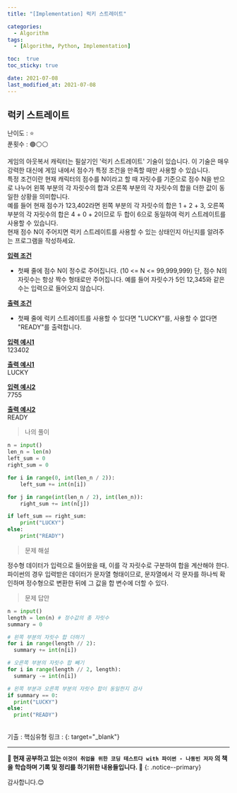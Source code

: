 ```yaml
---
title: "[Implementation] 럭키 스트레이트"

categories:
  - Algorithm
tags:
  - [Algorithm, Python, Implementation]

toc:  true
toc_sticky: true

date: 2021-07-08
last_modified_at: 2021-07-08
---
```


## 럭키 스트레이트  

난이도 : ⭐  
푼횟수 : 🟢⚪⚪  

게임의 아웃복서 캐릭터는 필살기인 '럭키 스트레이트' 기술이 있습니다. 이 기술은 매우 강력한 대신에 게임 내에서 점수가 특정 조건을 만족할 때만 사용할 수 있습니다.  
특정 조건이란 현재 캐릭터의 점수를 N이라고 할 때 자릿수를 기준으로 점수 N을 반으로 나누어 왼쪽 부분의 각 자릿수의 합과 오른쪽 부분의 각 자릿수의 합을 더한 값이 동일한 상황을 의미합니다.  
예를 들어 현재 점수가 123,402라면 왼쪽 부분의 각 자릿수의 합은 1 + 2 + 3, 오른쪽 부분의 각 자릿수의 합은 4 + 0 + 2이므로 두 합이 6으로 동일하여 럭키 스트레이트를 사용할 수 있습니다.  
현재 점수 N이 주어지면 럭키 스트레이트를 사용할 수 있는 상태인지 아닌지를 알려주는 프로그램을 작성하세요.  

**<u>입력 조건</u>**  
- 첫째 줄에 점수 N이 정수로 주어집니다. (10 <= N <= 99,999,999) 단, 점수 N의 자릿수는 항상 짝수 형태로만 주어집니다. 예를 들어 자릿수가 5인 12,345와 같은 수는 입력으로 들어오지 않습니다.  

**<u>출력 조건</u>**  
- 첫째 줄에 럭키 스트레이트를 사용할 수 있다면 "LUCKY"를, 사용할 수 없다면 "READY"를 출력합니다.  

**<u>입력 예시1</u>**  
123402  

**<u>출력 예시1</u>**  
LUCKY  

**<u>입력 예시2</u>**  
7755  

**<u>출력 예시2</u>**  
READY  

> 나의 풀이  

```python
n = input()
len_n = len(n)
left_sum = 0
right_sum = 0

for i in range(0, int(len_n / 2)):
    left_sum += int(n[i])

for j in range(int(len_n / 2), int(len_n)):
    right_sum += int(n[j])

if left_sum == right_sum:
    print("LUCKY")
else:
    print("READY")
```

> 문제 해설  

정수형 데이터가 입력으로 들어왔을 때, 이를 각 자릿수로 구분하여 합을 계산해야 한다. 파이썬의 경우 입력받은 데이터가 문자열 형태이므로, 문자열에서 각 문자를 하나씩 확인하며 정수형으로 변환한 뒤에 그 값을 합 변수에 더할 수 있다.  

> 문제 답안  

```python
n = input()
length = len(n) # 정수값의 총 자릿수
summary = 0

# 왼쪽 부분의 자릿수 합 더하기  
for i in range(length // 2):
  summary += int(n[i])

# 오른쪽 부분의 자릿수 합 빼기
for i in range(length // 2, length):
  summary -= int(n[i])

# 왼쪽 부분과 오른쪽 부분의 자릿수 합이 동일한지 검사
if summary == 0:
  print("LUCKY")
else:
  print("READY")
```

<br>
기출 : 핵심유형  
링크 : <https://www.acmicpc.net/problem/18406>{: target="_blank"}  

---
**🐢 현재 공부하고 있는 `이것이 취업을 위한 코딩 테스트다 with 파이썬 - 나동빈 저자` 의 책을 학습하며 기록 및 정리를 하기위한 내용들입니다. 🐢**
{: .notice--primary}

감사합니다.😊
